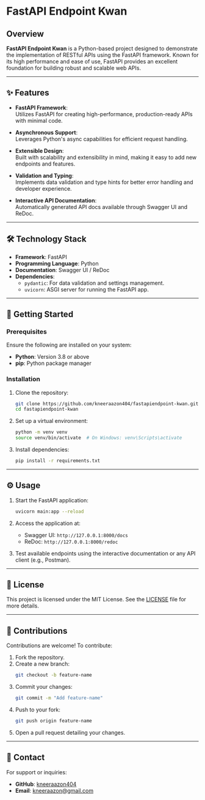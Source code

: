 # FastAPI Endpoint Kwan  

## Overview  

**FastAPI Endpoint Kwan** is a Python-based project designed to demonstrate the implementation of RESTful APIs using the FastAPI framework. Known for its high performance and ease of use, FastAPI provides an excellent foundation for building robust and scalable web APIs.  

---

## ✨ Features  

- **FastAPI Framework**:  
  Utilizes FastAPI for creating high-performance, production-ready APIs with minimal code.  

- **Asynchronous Support**:  
  Leverages Python's async capabilities for efficient request handling.  

- **Extensible Design**:  
  Built with scalability and extensibility in mind, making it easy to add new endpoints and features.  

- **Validation and Typing**:  
  Implements data validation and type hints for better error handling and developer experience.  

- **Interactive API Documentation**:  
  Automatically generated API docs available through Swagger UI and ReDoc.  

---

## 🛠️ Technology Stack  

- **Framework**: FastAPI  
- **Programming Language**: Python  
- **Documentation**: Swagger UI / ReDoc  
- **Dependencies**:  
  - `pydantic`: For data validation and settings management.  
  - `uvicorn`: ASGI server for running the FastAPI app.  

---

## 🚀 Getting Started  

### Prerequisites  

Ensure the following are installed on your system:  
- **Python**: Version 3.8 or above  
- **pip**: Python package manager  

### Installation  

1. Clone the repository:  
   ```bash  
   git clone https://github.com/kneeraazon404/fastapiendpoint-kwan.git  
   cd fastapiendpoint-kwan  
   ```  

2. Set up a virtual environment:  
   ```bash  
   python -m venv venv  
   source venv/bin/activate  # On Windows: venv\Scripts\activate  
   ```  

3. Install dependencies:  
   ```bash  
   pip install -r requirements.txt  
   ```  

---

## ⚙️ Usage  

1. Start the FastAPI application:  
   ```bash  
   uvicorn main:app --reload  
   ```  

2. Access the application at:  
   - Swagger UI: `http://127.0.0.1:8000/docs`  
   - ReDoc: `http://127.0.0.1:8000/redoc`  

3. Test available endpoints using the interactive documentation or any API client (e.g., Postman).  

---

## 📜 License  

This project is licensed under the MIT License. See the [LICENSE](LICENSE) file for more details.  

---

## 🤝 Contributions  

Contributions are welcome! To contribute:  

1. Fork the repository.  
2. Create a new branch:  
   ```bash  
   git checkout -b feature-name  
   ```  
3. Commit your changes:  
   ```bash  
   git commit -m "Add feature-name"  
   ```  
4. Push to your fork:  
   ```bash  
   git push origin feature-name  
   ```  
5. Open a pull request detailing your changes.  

---

## 📧 Contact  

For support or inquiries:  
- **GitHub**: [kneeraazon404](https://github.com/kneeraazon404)  
- **Email**: kneeraazon@gmail.com  
```
